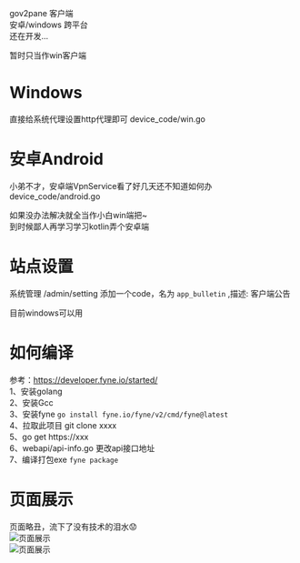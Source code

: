 gov2pane 客户端  
安卓/windows 跨平台    
还在开发...  

暂时只当作win客户端

# Windows  
直接给系统代理设置http代理即可  device_code/win.go  


# 安卓Android
小弟不才，安卓端VpnService看了好几天还不知道如何办 device_code/android.go  

如果没办法解决就全当作小白win端把~  
到时候鄙人再学习学习kotlin弄个安卓端  



# 站点设置  
系统管理 /admin/setting  添加一个code，名为 `app_bulletin` ,描述: 客户端公告  

目前windows可以用  

# 如何编译 
参考：https://developer.fyne.io/started/  
1、安装golang   
2、安装Gcc  
3、安装fyne `go install fyne.io/fyne/v2/cmd/fyne@latest`  
4、拉取此项目 git clone xxxx  
5、go get https://xxx  
6、webapi/api-info.go 更改api接口地址  
7、编译打包exe `fyne package`  

# 页面展示  
页面略丑，流下了没有技术的泪水😟    
![页面展示](https://github.com/pingProMax/GoV2App/blob/main/1.png?raw=true)  
![页面展示](https://github.com/pingProMax/GoV2App/blob/main/2.png?raw=true)  
